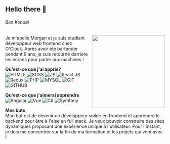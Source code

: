 ## Hello there 👋 
###### *Ben Kenobi*

<img align='right' src="https://i.imgur.com/ESHUjfi.jpg" width="230" />

Je m'apelle Morgan et je suis étudiant développeur web frontend chez O'Clock. Après avoir été bartender pendant 6 ans, je suis retourné derrière les écrans pour parler aux machines !

**Qu'est-ce que j'ai appris?** </br>
![HTML5](https://img.shields.io/badge/HTML5-E34F26?style=for-the-badge&logo=html5&logoColor=white)
![SCSS](https://img.shields.io/badge/Sass-CC6699?style=for-the-badge&logo=sass&logoColor=white)
![JS](https://img.shields.io/badge/JavaScript-323330?style=for-the-badge&logo=javascript&logoColor=F7DF1E)
![React.JS](https://img.shields.io/badge/REACT.JS-61DAFB?style=for-the-badge&logo=react&logoColor=black)
![Redux](https://img.shields.io/badge/-Redux-764ABC?style=for-the-badge&logo=redux&logoColor=white)
![PHP](https://img.shields.io/badge/PHP-777BB4?style=for-the-badge&logo=php&logoColor=white)
![MYSQL](https://img.shields.io/badge/MySQL-00000F?style=for-the-badge&logo=mysql&logoColor=white)
![GIT](https://img.shields.io/badge/Git-F05032?style=for-the-badge&logo=git&logoColor=white)
![GITHUB](https://img.shields.io/badge/Github-181717?style=for-the-badge&logo=github&logoColor=white)
</br>

**Qu'est-ce que j'aimerai apprendre** </br>
![Angular](https://img.shields.io/badge/Angular-ff4444?style=for-the-badge&logo=angular&logoColor=white)
![Vue](https://img.shields.io/badge/-Vue-4fc08d?style=for-the-badge&logo=Vue.js&logoColor=white)
![C#](https://img.shields.io/badge/C%23-239120?style=for-the-badge&logo=c-sharp&logoColor=white)
![Symfony](https://img.shields.io/badge/Symfony-F2BA22?style=for-the-badge&logo=symfony&logoColor=black)

**Mes buts** </br>
Mon but est de devenir un développeur solide en frontend et apprendre le backend pour être à l'aise en full stack. Je veux pouvoir construire des sites dynamiques proposant une expérience unique à l'utilisateur. Pour l'instant, je dois me concentrer sur la fin de ma formation et les projets qui vont avec !






<!--
**morgan-pernelle/morgan-pernelle** is a ✨ _special_ ✨ repository because its `README.md` (this file) appears on your GitHub profile.
Here are some ideas to get you started:
- 🔭 I’m currently working on ...
- 🌱 I’m currently learning ...
- 👯 I’m looking to collaborate on ...
- 🤔 I’m looking for help with ...
- 💬 Ask me about ...
- 📫 How to reach me: ...
- 😄 Pronouns: ...
- ⚡ Fun fact: ...
-->

